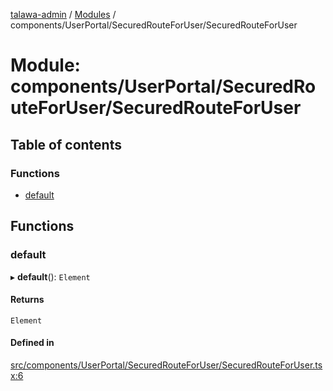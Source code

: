 [talawa-admin](../README.md) / [Modules](../modules.md) / components/UserPortal/SecuredRouteForUser/SecuredRouteForUser

# Module: components/UserPortal/SecuredRouteForUser/SecuredRouteForUser

## Table of contents

### Functions

- [default](components_UserPortal_SecuredRouteForUser_SecuredRouteForUser.md#default)

## Functions

### default

▸ **default**(): `Element`

#### Returns

`Element`

#### Defined in

[src/components/UserPortal/SecuredRouteForUser/SecuredRouteForUser.tsx:6](https://github.com/git-init-priyanshu/talawa-admin-clone/blob/d03f5ca/src/components/UserPortal/SecuredRouteForUser/SecuredRouteForUser.tsx#L6)
